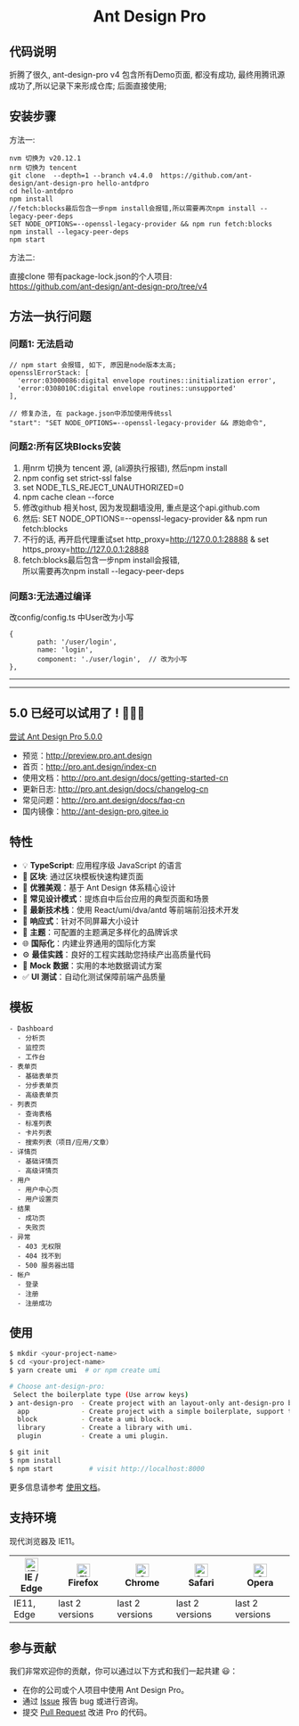 <h1 align="center">Ant Design Pro</h1>

## 代码说明
折腾了很久,  ant-design-pro v4 包含所有Demo页面, 都没有成功, 最终用腾讯源成功了,所以记录下来形成仓库;
后面直接使用;

## 安装步骤
方法一:
```
nvm 切换为 v20.12.1
nrm 切换为 tencent
git clone  --depth=1 --branch v4.4.0  https://github.com/ant-design/ant-design-pro hello-antdpro
cd hello-antdpro
npm install
//fetch:blocks最后包含一步npm install会报错,所以需要再次npm install --legacy-peer-deps
SET NODE_OPTIONS=--openssl-legacy-provider && npm run fetch:blocks
npm install --legacy-peer-deps
npm start 
```

方法二:   

直接clone 带有package-lock.json的个人项目:      
https://github.com/ant-design/ant-design-pro/tree/v4

## 方法一执行问题
### 问题1: 无法启动
```
// npm start 会报错, 如下, 原因是node版本太高;
opensslErrorStack: [
  'error:03000086:digital envelope routines::initialization error',
  'error:0308010C:digital envelope routines::unsupported'
],
  
// 修复办法, 在 package.json中添加使用传统ssl
"start": "SET NODE_OPTIONS=--openssl-legacy-provider && 原始命令",
```

### 问题2:所有区块Blocks安装
1. 用nrm 切换为 tencent 源, (ali源执行报错), 然后npm install
2. npm config set strict-ssl false
3. set NODE_TLS_REJECT_UNAUTHORIZED=0
4. npm cache clean --force
5. 修改github 相关host, 因为发现翻墙没用, 重点是这个api.github.com
6. 然后: SET NODE_OPTIONS=--openssl-legacy-provider && npm run fetch:blocks
7. 不行的话, 再开启代理重试set http_proxy=http://127.0.0.1:28888 & set https_proxy=http://127.0.0.1:28888
8. fetch:blocks最后包含一步npm install会报错,    
所以需要再次npm install --legacy-peer-deps


### 问题3:无法通过编译
改config/config.ts 中User改为小写
```
{
       path: '/user/login',
       name: 'login',
       component: './user/login',  // 改为小写
},
```



---   
---   
   



## 5.0 已经可以试用了 ! 🎉🎉🎉

[尝试 Ant Design Pro 5.0.0](https://beta-pro.ant.design/docs/upgrade-v5-cn)
- 预览：http://preview.pro.ant.design
- 首页：http://pro.ant.design/index-cn
- 使用文档：http://pro.ant.design/docs/getting-started-cn
- 更新日志: http://pro.ant.design/docs/changelog-cn
- 常见问题：http://pro.ant.design/docs/faq-cn
- 国内镜像：http://ant-design-pro.gitee.io

## 特性

- :bulb: **TypeScript**: 应用程序级 JavaScript 的语言
- :scroll: **区块**: 通过区块模板快速构建页面
- :gem: **优雅美观**：基于 Ant Design 体系精心设计
- :triangular_ruler: **常见设计模式**：提炼自中后台应用的典型页面和场景
- :rocket: **最新技术栈**：使用 React/umi/dva/antd 等前端前沿技术开发
- :iphone: **响应式**：针对不同屏幕大小设计
- :art: **主题**：可配置的主题满足多样化的品牌诉求
- :globe_with_meridians: **国际化**：内建业界通用的国际化方案
- :gear: **最佳实践**：良好的工程实践助您持续产出高质量代码
- :1234: **Mock 数据**：实用的本地数据调试方案
- :white_check_mark: **UI 测试**：自动化测试保障前端产品质量

## 模板

```
- Dashboard
  - 分析页
  - 监控页
  - 工作台
- 表单页
  - 基础表单页
  - 分步表单页
  - 高级表单页
- 列表页
  - 查询表格
  - 标准列表
  - 卡片列表
  - 搜索列表（项目/应用/文章）
- 详情页
  - 基础详情页
  - 高级详情页
- 用户
  - 用户中心页
  - 用户设置页
- 结果
  - 成功页
  - 失败页
- 异常
  - 403 无权限
  - 404 找不到
  - 500 服务器出错
- 帐户
  - 登录
  - 注册
  - 注册成功
```

## 使用

```bash
$ mkdir <your-project-name>
$ cd <your-project-name>
$ yarn create umi  # or npm create umi

# Choose ant-design-pro:
 Select the boilerplate type (Use arrow keys)
❯ ant-design-pro  - Create project with an layout-only ant-design-pro boilerplate, use together with umi block.
  app             - Create project with a simple boilerplate, support typescript.
  block           - Create a umi block.
  library         - Create a library with umi.
  plugin          - Create a umi plugin.

$ git init
$ npm install
$ npm start         # visit http://localhost:8000
```

更多信息请参考 [使用文档](http://pro.ant.design/docs/getting-started)。

## 支持环境

现代浏览器及 IE11。

| [<img src="https://raw.githubusercontent.com/alrra/browser-logos/master/src/edge/edge_48x48.png" alt="IE / Edge" width="24px" height="24px" />](http://godban.github.io/browsers-support-badges/)</br>IE / Edge | [<img src="https://raw.githubusercontent.com/alrra/browser-logos/master/src/firefox/firefox_48x48.png" alt="Firefox" width="24px" height="24px" />](http://godban.github.io/browsers-support-badges/)</br>Firefox | [<img src="https://raw.githubusercontent.com/alrra/browser-logos/master/src/chrome/chrome_48x48.png" alt="Chrome" width="24px" height="24px" />](http://godban.github.io/browsers-support-badges/)</br>Chrome | [<img src="https://raw.githubusercontent.com/alrra/browser-logos/master/src/safari/safari_48x48.png" alt="Safari" width="24px" height="24px" />](http://godban.github.io/browsers-support-badges/)</br>Safari | [<img src="https://raw.githubusercontent.com/alrra/browser-logos/master/src/opera/opera_48x48.png" alt="Opera" width="24px" height="24px" />](http://godban.github.io/browsers-support-badges/)</br>Opera |
| --- | --- | --- | --- | --- |
| IE11, Edge | last 2 versions | last 2 versions | last 2 versions | last 2 versions |

## 参与贡献

我们非常欢迎你的贡献，你可以通过以下方式和我们一起共建 :smiley:：

- 在你的公司或个人项目中使用 Ant Design Pro。
- 通过 [Issue](http://github.com/ant-design/ant-design-pro/issues) 报告 bug 或进行咨询。
- 提交 [Pull Request](http://github.com/ant-design/ant-design-pro/pulls) 改进 Pro 的代码。
